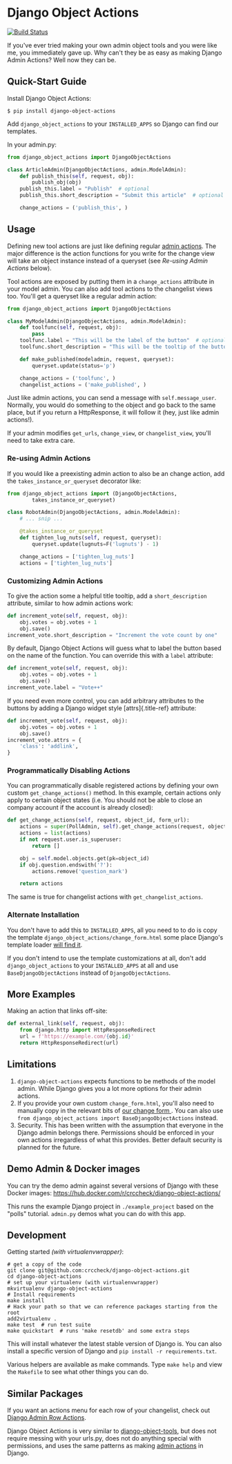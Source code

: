 Django Object Actions
=====================

[![Build Status](https://travis-ci.org/crccheck/django-object-actions.svg?branch=master)](https://travis-ci.org/crccheck/django-object-actions)

If you've ever tried making your own admin object tools and you were
like me, you immediately gave up. Why can't they be as easy as making
Django Admin Actions? Well now they can be.

Quick-Start Guide
-----------------

Install Django Object Actions:

```shell
$ pip install django-object-actions
```

Add `django_object_actions` to your `INSTALLED_APPS` so Django can find
our templates.

In your admin.py:

```python
from django_object_actions import DjangoObjectActions

class ArticleAdmin(DjangoObjectActions, admin.ModelAdmin):
    def publish_this(self, request, obj):
        publish_obj(obj)
    publish_this.label = "Publish"  # optional
    publish_this.short_description = "Submit this article"  # optional

    change_actions = ('publish_this', )
```

Usage
-----

Defining new tool actions are just like defining regular [admin
actions](https://docs.djangoproject.com/en/stable/ref/contrib/admin/actions/).
The major difference is the action functions for you write for the
change view will take an object instance instead of a queryset (see
*Re-using Admin Actions* below).

Tool actions are exposed by putting them in a `change_actions` attribute
in your model admin. You can also add tool actions to the changelist
views too. You'll get a queryset like a regular admin action:

```python
from django_object_actions import DjangoObjectActions

class MyModelAdmin(DjangoObjectActions, admin.ModelAdmin):
    def toolfunc(self, request, obj):
        pass
    toolfunc.label = "This will be the label of the button"  # optional
    toolfunc.short_description = "This will be the tooltip of the button"  # optional

    def make_published(modeladmin, request, queryset):
        queryset.update(status='p')

    change_actions = ('toolfunc', )
    changelist_actions = ('make_published', )
```

Just like admin actions, you can send a message with
`self.message_user`. Normally, you would do something to the object and
go back to the same place, but if you return a HttpResponse, it will
follow it (hey, just like admin actions!).

If your admin modifies `get_urls`, `change_view`, or `changelist_view`,
you'll need to take extra care.

### Re-using Admin Actions

If you would like a preexisting admin action to also be an change
action, add the `takes_instance_or_queryset` decorator like:

```python
from django_object_actions import (DjangoObjectActions,
        takes_instance_or_queryset)

class RobotAdmin(DjangoObjectActions, admin.ModelAdmin):
    # ... snip ...

    @takes_instance_or_queryset
    def tighten_lug_nuts(self, request, queryset):
        queryset.update(lugnuts=F('lugnuts') - 1)

    change_actions = ['tighten_lug_nuts']
    actions = ['tighten_lug_nuts']
```

### Customizing Admin Actions

To give the action some a helpful title tooltip, add a
`short_description` attribute, similar to how admin actions work:

```python
def increment_vote(self, request, obj):
    obj.votes = obj.votes + 1
    obj.save()
increment_vote.short_description = "Increment the vote count by one"
```

By default, Django Object Actions will guess what to label the button
based on the name of the function. You can override this with a `label`
attribute:

```python
def increment_vote(self, request, obj):
    obj.votes = obj.votes + 1
    obj.save()
increment_vote.label = "Vote++"
```

If you need even more control, you can add arbitrary attributes to the
buttons by adding a Django widget style [attrs]{.title-ref} attribute:

```python
def increment_vote(self, request, obj):
    obj.votes = obj.votes + 1
    obj.save()
increment_vote.attrs = {
    'class': 'addlink',
}
```

### Programmatically Disabling Actions

You can programmatically disable registered actions by defining your own
custom `get_change_actions()` method. In this example, certain actions
only apply to certain object states (i.e. You should not be able to
close an company account if the account is already closed):

```python
def get_change_actions(self, request, object_id, form_url):
    actions = super(PollAdmin, self).get_change_actions(request, object_id, form_url)
    actions = list(actions)
    if not request.user.is_superuser:
        return []

    obj = self.model.objects.get(pk=object_id)
    if obj.question.endswith('?'):
        actions.remove('question_mark')

    return actions
```

The same is true for changelist actions with `get_changelist_actions`.

### Alternate Installation

You don't have to add this to `INSTALLED_APPS`, all you need to to do
is copy the template `django_object_actions/change_form.html` some place
Django's template loader [will find
it](https://docs.djangoproject.com/en/stable/ref/settings/#template-dirs).

If you don't intend to use the template customizations at all, don't
add `django_object_actions` to your `INSTALLED_APPS` at all and use
`BaseDjangoObjectActions` instead of `DjangoObjectActions`.

More Examples
-------------

Making an action that links off-site:

```python
def external_link(self, request, obj):
    from django.http import HttpResponseRedirect
    url = f'https://example.com/{obj.id}'
    return HttpResponseRedirect(url)
```

Limitations
-----------

1.  `django-object-actions` expects functions to be methods of the model
    admin. While Django gives you a lot more options for their admin
    actions.
2.  If you provide your own custom `change_form.html`, you'll also need
    to manually copy in the relevant bits of [our change form
    ](./django_object_actions/templates/django_object_actions/change_form.html).
    You can also use
    `from django_object_actions import BaseDjangoObjectActions` instead.
3.  Security. This has been written with the assumption that everyone in
    the Django admin belongs there. Permissions should be enforced in
    your own actions irregardless of what this provides. Better default
    security is planned for the future.

Demo Admin & Docker images
--------------------------

You can try the demo admin against several versions of Django with these
Docker images:
<https://hub.docker.com/r/crccheck/django-object-actions/>

This runs the example Django project in `./example_project` based on the
\"polls\" tutorial. `admin.py` demos what you can do with this app.

Development
-----------

Getting started *(with virtualenvwrapper)*:

```shell
# get a copy of the code
git clone git@github.com:crccheck/django-object-actions.git
cd django-object-actions
# set up your virtualenv (with virtualenvwrapper)
mkvirtualenv django-object-actions
# Install requirements
make install
# Hack your path so that we can reference packages starting from the root
add2virtualenv .
make test  # run test suite
make quickstart  # runs 'make resetdb' and some extra steps
```

This will install whatever the latest stable version of Django is. You
can also install a specific version of Django and
`pip install -r requirements.txt`.

Various helpers are available as make commands. Type `make help` and
view the `Makefile` to see what other things you can do.

Similar Packages
----------------

If you want an actions menu for each row of your changelist, check out
[Django Admin Row
Actions](https://github.com/DjangoAdminHackers/django-admin-row-actions).

Django Object Actions is very similar to
[django-object-tools](https://github.com/praekelt/django-object-tools),
but does not require messing with your urls.py, does not do anything
special with permissions, and uses the same patterns as making [admin
actions](https://docs.djangoproject.com/en/stable/ref/contrib/admin/actions/#actions-as-modeladmin-methods)
in Django.
